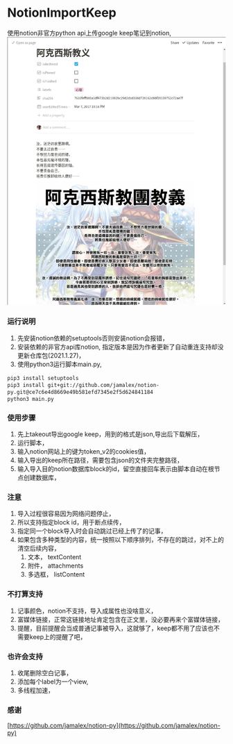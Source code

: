 # NotionImportKeep

使用notion非官方python api上传google keep笔记到notion,
![img](img/import_note.png)

### 运行说明

1. 先安装notion依赖的setuptools否则安装notion会报错，
1. 安装依赖的非官方api库notion, 指定版本是因为作者更新了自动重连支持却没更新仓库包(2021.1.27)，
1. 使用python3运行脚本main.py,

```shell
pip3 install setuptools
pip3 install git+git://github.com/jamalex/notion-py.git@ce7c6e4d8669e49b581efd7345e2f5d624841184
python3 main.py
```

### 使用步骤

1. 先上takeout导出google keep，用到的格式是json,导出后下载解压，
1. 运行脚本，
1. 输入notion网站上的键为token_v2的cookies值，
1. 输入导出的keep所在路径，需要包含json的文件夹完整路径，
1. 输入导入目的notion数据库block的id，留空直接回车表示由脚本自动在根节点创建数据库，

### 注意

1. 导入过程很容易因为网络问题停止，
1. 所以支持指定block id，用于断点续传，
1. 指定同一个block导入时会自动跳过已经上传了的记事，
1. 如果包含多种类型的内容，统一按照以下顺序排列，不存在的跳过，对不上的清空后续内容，
    1. 文本， textContent
    1. 附件， attachments
    1. 多选框， listContent

### 不打算支持

1. 记事颜色，notion不支持，导入成属性也没啥意义，
2. 富媒体链接，正常这链接地址肯定包含在正文里，没必要再来个富媒体链接，
3. 提醒，目前提醒会当成普通记事被导入，这就够了，keep都不用了应该也不需要keep上的提醒了吧，

### 也许会支持

1. 收尾删除空白记事，
2. 添加每个label为一个view,
3. 多线程加速，

### 感谢

[https://github.com/jamalex/notion-py](https://github.com/jamalex/notion-py)
